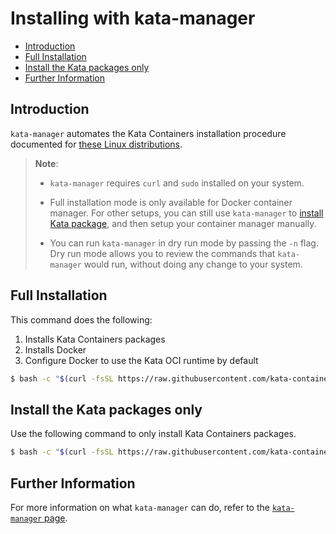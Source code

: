 # Installing with kata-manager

* [Introduction](#Introduction)
* [Full Installation](#full-installation)
* [Install the Kata packages only](#install-the-kata-packages-only)
* [Further Information](#further-information)

## Introduction
`kata-manager` automates the Kata Containers installation procedure documented for [these Linux distributions](README.md#supported-distributions).

> **Note**:
> - `kata-manager` requires `curl` and `sudo` installed on your system.
>
> - Full installation mode is only available for Docker container manager. For other setups, you
> can still use `kata-manager` to [install Kata package](#install-the-kata-packages-only), and then setup your container manager manually.
>
> - You can run `kata-manager` in dry run mode by passing the `-n` flag. Dry run mode allows you to review the
> commands that `kata-manager` would run, without doing any change to your system.


## Full Installation
This command does the following:
1. Installs Kata Containers packages
2. Installs Docker
3. Configure Docker to use the Kata OCI runtime by default

```bash
$ bash -c "$(curl -fsSL https://raw.githubusercontent.com/kata-containers/tests/master/cmd/kata-manager/kata-manager.sh) install-docker-system"
```

<!--
You can ignore the content of this comment.
(test code run by test-install-docs.sh to validate code blocks this document)

```bash
$ bash -c "$(curl -fsSL https://raw.githubusercontent.com/kata-containers/tests/master/cmd/kata-manager/kata-manager.sh) remove-packages"
```
-->
## Install the Kata packages only
Use the following command to only install Kata Containers packages.

```bash
$ bash -c "$(curl -fsSL https://raw.githubusercontent.com/kata-containers/tests/master/cmd/kata-manager/kata-manager.sh) install-packages"
```

## Further Information
For more information on what `kata-manager` can do, refer to the [`kata-manager` page](https://github.com/kata-containers/tests/blob/master/cmd/kata-manager).
